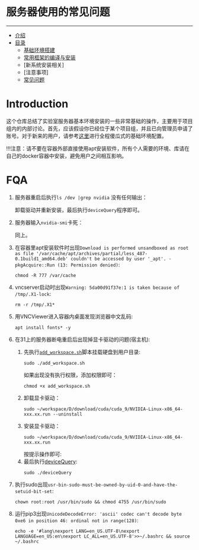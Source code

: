 # 服务器使用的常见问题
___
- [介绍](#introduction)
- [目录](#categories)
  - [基础环境搭建](./chapters/env/infrastructure.md)
  - [常用框架的编译与安装](./chapters/lib/lib.md)
  - [新系统安装相关] 
  - [注意事项]
  - [常见问题](#FQA)

# Introduction
这个仓库总结了实验室服务器基本环境安装的一些非常基础的操作，主要用于项目组内的内部讨论。首先，应该假设你已经位于某个项目组，并且已向管理员申请了账号。对于新来的用户，请参考[这里](./chapters/env/infrastructure.md)进行全程傻瓜式的基础环境配置。

!!!注意：请不要在容器外部直接使用apt安装软件，所有个人需要的环境、库请在自己的docker容器中安装，避免用户之间相互影响。


# FQA
1. 服务器重启后执行`ls /dev |grep nvidia`
   没有任何输出：
   
   卸载驱动并重新安装，最后执行`deviceQuery`程序即可。
2. 服务器输入`nvidia-smi`卡死：
   
   同上。 

3. 在容器里apt安装软件时出现`Download is performed unsandboxed as root as file '/var/cache/apt/archives/partial/less_487-0.1build1_amd64.deb' couldn't be accessed by user '_apt'. - pkgAcquire::Run (13: Permission denied)`:
    ```
    chmod -R 777 /var/cache
    ```
4. vncserver启动时出现`Warning: 5da00d91f37e:1 is taken because of /tmp/.X1-lock`:
   ```
   rm -r /tmp/.X1*
   ```

5. 用VNCViewer进入容器内桌面发现浏览器中文乱码:
   ```
   apt install fonts* -y
   ```
6. 在31上的服务器断电重启后出现掉显卡驱动的问题(宿主机):
   1. 先执行[`add_workspace.sh`](./chapters/scripts/main/add_workspace.sh)脚本挂载硬盘到用户目录:
      ```
      sudo ./add_workspace.sh
      ```
      如果出现没有执行权限，添加权限即可：
      ```
      chmod +x add_workspace.sh
      ```
   2. 卸载显卡驱动：
      ```
      sudo ~/workspace/D/download/cuda/cuda_9/NVIDIA-Linux-x86_64-xxx.xx.run --uninstall
      ```
   3. 安装显卡驱动：
      ```
      sudo ~/workspace/D/download/cuda/cuda_9/NVIDIA-Linux-x86_64-xxx.xx.run 
      ```
      按提示操作即可:
   4.  最后执行[deviceQuery](./chapters/exe/main/deviceQuery):
       ```
       sudo ./deviceQuery
       ```
7. 执行sudo出现`usr-bin-sudo-must-be-owned-by-uid-0-and-have-the-setuid-bit-set`:
   ```
   chown root:root /usr/bin/sudo && chmod 4755 /usr/bin/sudo
   ```

8. 运行pip3出现`UnicodeDecodeError: 'ascii' codec can't decode byte 0xe6 in position 46: ordinal not in range(128)`:
   
   ```
   echo -e '#lang\nexport LANG=en_US.UTF-8\nexport LANGUAGE=en_US:en\nexport LC_ALL=en_US.UTF-8'>>~/.bashrc && source ~/.bashrc
   ```
